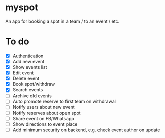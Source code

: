 # myspot
An app for booking a spot in a team / to an event / etc.

# To do
- [x] Authentication
- [x] Add new event
- [x] Show events list
- [x] Edit event
- [x] Delete event
- [x] Book spot/withdraw
- [x] Search events
- [ ] Archive old events
- [ ] Auto promote reserve to first team on withdrawal
- [ ] Notify users about new event
- [ ] Notify reserves about open spot
- [ ] Share event on FB/Whatsapp
- [ ] Show directions to event place
- [ ] Add minimum security on backend, e.g. check event author on update